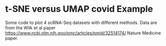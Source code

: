 # t-SNE versus UMAP covid Example
Some code to plot 4 scRNA-Seq datasets with different methods. Data are from the Wilk et al paper https://www.ncbi.nlm.nih.gov/pmc/articles/pmid/32514174/ Nature Medicine paper. 


